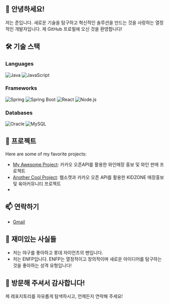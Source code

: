 ## 👋 안녕하세요!

저는 준입니다. 새로운 기술을 탐구하고 혁신적인 솔루션을 만드는 것을 사랑하는 열정적인 개발자입니다. 제 GitHub 프로필에 오신 것을 환영합니다!


## 🛠️ 기술 스택

### Languages
![Java](https://img.shields.io/badge/Java-007396?style=flat-square&logo=java&logoColor=ffffff)
![JavaScript](https://img.shields.io/badge/JavaScript-f7df1e?style=flat-square&logo=javascript&logoColor=000000)


### Frameworks
![Spring](https://img.shields.io/badge/Spring-6DB33F?style=flat-square&logo=spring&logoColor=ffffff)
![Spring Boot](https://img.shields.io/badge/Spring%20Boot-6DB33F?style=flat-square&logo=spring&logoColor=ffffff)
![React](https://img.shields.io/badge/React-61DAFB?style=flat-square&logo=react&logoColor=000000)
![Node.js](https://img.shields.io/badge/Node.js-339933?style=flat-square&logo=nodedotjs&logoColor=ffffff)

### Databases
![Oracle](https://img.shields.io/badge/Oracle-F80000?style=flat-square&logo=oracle&logoColor=ffffff)
![MySQL](https://img.shields.io/badge/MySQL-005E8C?style=flat-square&logo=mysql&logoColor=ffffff)

## 🌟 프로젝트

Here are some of my favorite projects:

- [My Awesome Project](https://github.com/BBOLBBOL/PrjWine): 카카오 오픈API를 활용한 와인매장 홍보 및 와인 판매 프로젝트 
- [Another Cool Project](https://github.com/BBOLBBOL/Kidzpark): 웹소캣과 카카오 오픈 API를 활용한 KIDZONE 매장홍보 및 육아커뮤니티 프로젝트
- 
## 📫 연락하기
- [Gmail](mailto:junage7777777@gmail.com)

## 🎉 재미있는 사실들

- 저는 야구를 좋아하고 롯데 자이언츠의 팬입니다.
- 저는 ENFP입니다. ENFP는 열정적이고 창의적이며 새로운 아이디어를 탐구하는 것을 좋아하는 성격 유형입니다!


## 🙏 방문해 주셔서 감사합니다!

제 레포지토리를 자유롭게 탐색하시고, 언제든지 연락해 주세요!



